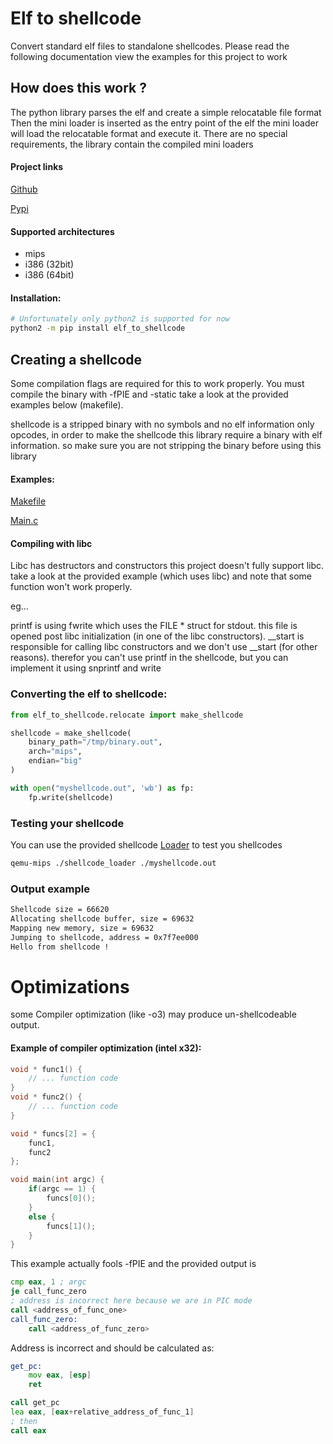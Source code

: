# Elf to shellcode
Convert standard elf files to standalone shellcodes.
Please read the following documentation view the examples for this project to work

## How does this work ?
The python library parses the elf and create a simple relocatable file format
Then the mini loader is inserted as the entry point of the elf the mini loader
will load the relocatable format and execute it.
There are no special requirements, the library contain the compiled
mini loaders

#### Project links
[Github](https://github.com/jonatanSh/elf_to_shellcode)

[Pypi](https://pypi.org/project/elf-to-shellcode/)

#### Supported architectures
* mips
* i386 (32bit)
* i386 (64bit)

#### Installation:
```bash
# Unfortunately only python2 is supported for now
python2 -m pip install elf_to_shellcode
```

## Creating a shellcode

Some compilation flags are required for this to work properly.
You must compile the binary with -fPIE and -static take a look at the provided examples below
(makefile).

shellcode is a stripped binary with no symbols and no elf information only opcodes, in order 
to make the shellcode this library require a binary with elf information.
so make sure you are not stripping the binary before using this library
#### Examples:

[Makefile](https://github.com/jonatanSh/elf_to_shellcode/blob/master/examples/Makefile)

[Main.c](https://github.com/jonatanSh/elf_to_shellcode/blob/master/examples/main.c)

#### Compiling with libc
Libc has destructors and constructors this project doesn't fully support libc.
take a look at the provided example (which uses libc) and note that some function won't work properly.

eg...


printf is using fwrite which uses the FILE * struct for stdout.
this file is opened post libc initialization (in one of the libc constructors).
__start is responsible for calling libc constructors and we don't use __start (for other reasons).
therefor you can't use printf in the shellcode, but you can implement it using snprintf and write

### Converting the elf to shellcode:

```python
from elf_to_shellcode.relocate import make_shellcode

shellcode = make_shellcode(
    binary_path="/tmp/binary.out",
    arch="mips",
    endian="big"
)

with open("myshellcode.out", 'wb') as fp:
    fp.write(shellcode)
```

### Testing your shellcode
You can use the provided shellcode
[Loader](https://github.com/jonatanSh/elf_to_shellcode/tree/master/shellcode_loader)
to test you shellcodes

```bash
qemu-mips ./shellcode_loader ./myshellcode.out
```

### Output example
```bash
Shellcode size = 66620
Allocating shellcode buffer, size = 69632
Mapping new memory, size = 69632
Jumping to shellcode, address = 0x7f7ee000
Hello from shellcode !
```

# Optimizations
some Compiler optimization (like -o3) may produce un-shellcodeable output.
#### Example of compiler optimization (intel x32):

```c
void * func1() {
    // ... function code
}
void * func2() {
    // ... function code
}

void * funcs[2] = {
    func1,
    func2
};

void main(int argc) {
    if(argc == 1) {
        funcs[0]();    
    }
    else {
        funcs[1]();
    }
}

```
This example actually fools -fPIE and the provided output is

```asm
cmp eax, 1 ; argc
je call_func_zero
; address is incorrect here because we are in PIC mode
call <address_of_func_one> 
call_func_zero:
    call <address_of_func_zero>
```
Address is incorrect and should be calculated as:
```asm
get_pc:
    mov eax, [esp]
    ret

call get_pc
lea eax, [eax+relative_address_of_func_1]
; then
call eax
```